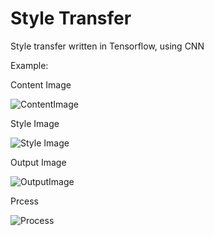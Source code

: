 Style Transfer
=============

Style transfer written in Tensorflow, using CNN

Example:

Content Image  

![ContentImage](ContentImage.png)

Style Image

![Style Image](ContentImage.png)

Output Image

![OutputImage](ContentImage.png)

Prcess

![Process](ContentImage.png)



